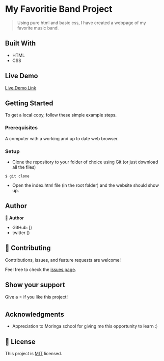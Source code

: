 

# My Favoritie Band Project

> Using pure html and basic css, I have created a webpage of my favorite music band.

## Built With

- HTML
- CSS
 

## Live Demo

[Live Demo Link]()


## Getting Started

To get a local copy, follow these simple example steps.

### Prerequisites

A computer with a working and up to date web browser.

### Setup

- Clone the repository to your folder of choice using Git (or just download all the files)
```
$ git clone 

```
- Open the index.html file (in the root folder) and the website should show up.

## Author

👤 **Author**

- GitHub: [)
- twitter [)





## 🤝 Contributing

Contributions, issues, and feature requests are welcome!

Feel free to check the [issues page](feature_request.md).

## Show your support

Give a ⭐️ if you like this project!

## Acknowledgments

- Appreciation to  Moringa school for giving me this opportunity to learn :)

## 📝 License

This project is [MIT](LICENCE) licensed.

